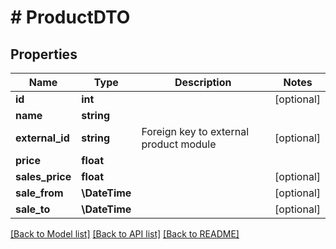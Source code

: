 # # ProductDTO

## Properties

Name | Type | Description | Notes
------------ | ------------- | ------------- | -------------
**id** | **int** |  | [optional]
**name** | **string** |  |
**external_id** | **string** | Foreign key to external product module | [optional]
**price** | **float** |  |
**sales_price** | **float** |  | [optional]
**sale_from** | **\DateTime** |  | [optional]
**sale_to** | **\DateTime** |  | [optional]

[[Back to Model list]](../../README.md#models) [[Back to API list]](../../README.md#endpoints) [[Back to README]](../../README.md)
